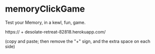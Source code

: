 # memoryClickGame
Test your Memory, in a kewl, fun, game.

https:// + desolate-retreat-82818.herokuapp.com/

(copy and paste; then remove the "+" sign, and the extra space on each side)
